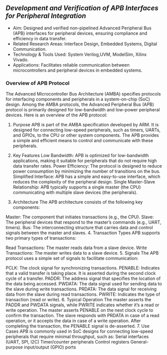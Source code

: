 ## *Development and Verification of APB Interfaces for Peripheral Integration*

- Aim: Designed and verified non-pipelined Advanced Peripheral Bus (APB) interfaces for peripheral devices, ensuring compliance and efficiency in data transfer.
- Related Research Areas: Interface Design, Embedded Systems, Digital Communication.
- Technology & Tools Used: System Verilog,UVM, ModelSim, Xilinx Vivado.
- Applications: Facilitates reliable communication between microcontrollers and peripheral devices in embedded systems.

### Overview of APB Protocol

The Advanced Microcontroller Bus Architecture (AMBA) specifies protocols for interfacing components and peripherals in a system-on-chip (SoC) design. Among the AMBA protocols, the Advanced Peripheral Bus (APB) protocol is primarily designed for low-bandwidth and low-power peripheral devices. Here is an overview of the APB protocol:


1. Purpose
APB is part of the AMBA specification developed by ARM. It is designed for connecting low-speed peripherals, such as timers, UARTs, and GPIOs, to the CPU or other system components. The APB provides a simple and efficient means to control and communicate with these peripherals.

2. Key Features
Low Bandwidth: APB is optimized for low-bandwidth applications, making it suitable for peripherals that do not require high data transfer rates.
Power Efficiency: The protocol is designed to reduce power consumption by minimizing the number of transitions on the bus.
Simplified Interface: APB has a simple and easy-to-use interface, which reduces the complexity of the peripheral design.
Single Master-Slave Relationship: APB typically supports a single master (the CPU) communicating with multiple slave devices (the peripherals).
3. Architecture
The APB architecture consists of the following key components:

Master: The component that initiates transactions (e.g., the CPU).
Slave: The peripheral devices that respond to the master’s commands (e.g., UART, timers).
Bus: The interconnecting structure that carries data and control signals between the master and slaves.
4. Transaction Types
APB supports two primary types of transactions:

Read Transactions: The master reads data from a slave device.
Write Transactions: The master writes data to a slave device.
5. Signals
The APB protocol uses a simple set of signals to facilitate communication:

PCLK: The clock signal for synchronizing transactions.
PENABLE: Indicates that a valid transfer is taking place. It is asserted during the second clock cycle of a transfer.
PADDR: The address signal that specifies the location of the data being accessed.
PWDATA: The data signal used for sending data to the slave during write transactions.
PRDATA: The data signal for receiving data from the slave during read transactions.
PWRITE: Indicates the type of transaction (read or write).
6. Typical Operation
The master asserts the PADDR and PWDATA signals, while PWRITE indicates whether it’s a read or write operation.
The master asserts PENABLE on the next clock cycle to confirm the transaction.
The slave responds with PRDATA in case of a read operation, or it accepts the data in case of a write operation.
After completing the transaction, the PENABLE signal is de-asserted.
7. Use Cases
APB is commonly used in SoC designs for connecting low-speed peripherals that require minimal throughput, such as:
Serial interfaces (UART, SPI, I2C)
Timer/counter peripherals
Control registers
General-purpose input/output (GPIO) ports
